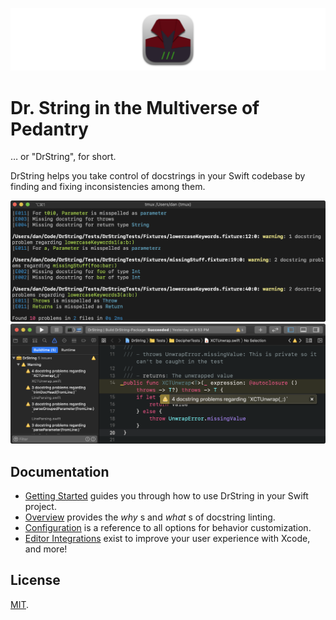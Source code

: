 ![Circular Logo](Documentation/Assets/Logo-Circular-Header.png)

# Dr. String in the Multiverse of Pedantry

… or "DrString", for short.

DrString helps you take control of docstrings in your Swift codebase by finding
and fixing inconsistencies among them.

![Demo](Documentation/Assets/Demo.png)
![Xcode Demo](Documentation/Assets/Demo-Xcode.png)

## Documentation

- [Getting Started][] guides you through how to use DrString in your Swift
  project.
- [Overview][] provides the _why_ s and _what_ s of docstring linting.
- [Configuration][] is a reference to all options for behavior customization.
- [Editor Integrations][] exist to improve your user experience with Xcode, and
  more!

[Getting Started]: Documentation/GettingStarted.md
[Overview]: Documentation/Overview.md
[Configuration]: Documentation/Configuration.md
[Editor Integrations]: Documentation/EditorIntegrations.md

## License

[MIT](LICENSE.md).

